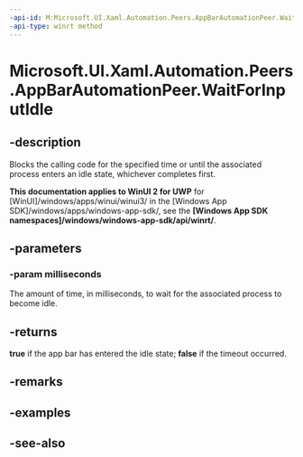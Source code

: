 ```yaml
---
-api-id: M:Microsoft.UI.Xaml.Automation.Peers.AppBarAutomationPeer.WaitForInputIdle(System.Int32)
-api-type: winrt method
---
```


<!-- Method syntax
public bool WaitForInputIdle(System.Int32 milliseconds)
-->

# Microsoft.UI.Xaml.Automation.Peers.AppBarAutomationPeer.WaitForInputIdle

## -description
Blocks the calling code for the specified time or until the associated process enters an idle state, whichever completes first.

**This documentation applies to WinUI 2 for UWP** for [WinUI]/windows/apps/winui/winui3/ in the [Windows App SDK]/windows/apps/windows-app-sdk/, see the **[Windows App SDK namespaces]/windows/windows-app-sdk/api/winrt/**.

## -parameters
### -param milliseconds
The amount of time, in milliseconds, to wait for the associated process to become idle.

## -returns
**true** if the app bar has entered the idle state; **false** if the timeout occurred.

## -remarks

## -examples

## -see-also
